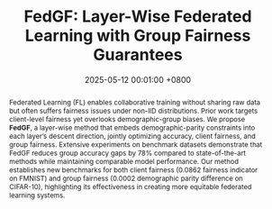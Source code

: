 ---
title: "FedGF: Layer-Wise Federated Learning with Group Fairness Guarantees"
date:           2025-05-12 00:01:00 +0800
pub: "International Conference on Intelligent Computing (ICIC)"
pub_last:       ' <span class="badge badge-pill badge-publication badge-success">Oral</span>'
pub_date:       "2025"
selected:       true

abstract: Federated Learning (FL) enables collaborative training without sharing raw data but often suffers fairness issues under non-IID distributions. Prior work targets client-level fairness yet overlooks demographic-group biases. We propose <strong>FedGF</strong>, a layer-wise method that embeds demographic-parity constraints into each layer’s descent direction, jointly optimizing accuracy, client fairness, and group fairness. Extensive experiments on benchmark datasets demonstrate that FedGF reduces group accuracy gaps by 78% compared to state-of-the-art methods while maintaining comparable model performance. Our method establishes new benchmarks for both client fairness (0.0862 fairness indicator on FMNIST) and group fairness (0.0002 demographic parity difference on CIFAR-10), highlighting its effectiveness in creating more equitable federated learning systems.
cover:          /assets/images/covers/icic.png
authors:
    - Yu Huo*
    - Yating Li*
    - Xiaoying Tang#
links:
    Paper: https://link.springer.com/chapter/10.1007/978-981-95-0011-6_33
--- 